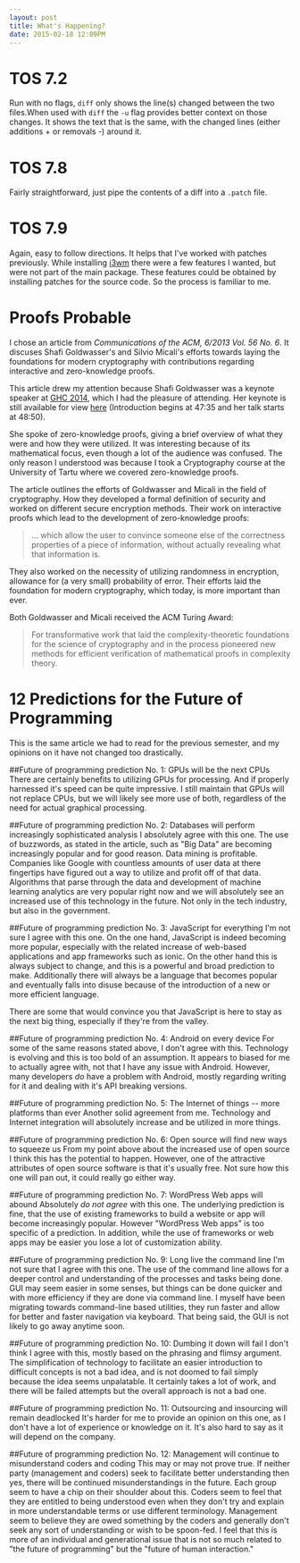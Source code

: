 ```yaml
---
layout: post
title: What's Happening?
date: 2015-02-18 12:09PM
---
```


# TOS 7.2
Run with no flags, `diff` only shows the line(s) changed between the two files.When used with `diff` the `-u` flag provides better context on those changes. It shows the text that is the same, with the changed lines (either additions + or removals -) around it. 

# TOS 7.8
Fairly straightforward, just pipe the contents of a diff into a `.patch` file. 

# TOS 7.9
Again, easy to follow directions. It helps that I've worked with patches previously. While installing [i3wm](http://i3wm.org/) there were a few features I wanted, but were not part of the main package. These features could be obtained by installing patches for the source code. So the process is familiar to me. 

# Proofs Probable
I chose an article from *Communications of the ACM, 6/2013 Vol. 56 No. 6*. It discuses Shafi Goldwasser's and Silvio Micali's efforts towards laying the foundations for modern cryptography with contributions regarding interactive and zero-knowledge proofs. 

This article drew my attention because Shafi Goldwasser was a keynote speaker at [GHC 2014](http://gracehopper.org/), which I had the pleasure of attending. Her keynote is still available for view [here](http://new.livestream.com/anitaborginstitute/events/3444251/videos/64324972) (Introduction begins at 47:35 and her talk starts at 48:50). 

She spoke of zero-knowledge proofs, giving a brief overview of what they were and how they were utilized. It was interesting because of its mathematical focus, even though a lot of the audience was confused. The only reason I understood was because I took a Cryptography course at the University of Tartu where we covered zero-knowledge proofs. 

The article outlines the efforts of Goldwasser and Micali in the field of cryptography. How they developed a formal definition of security and worked on different secure encryption methods. Their work on interactive proofs which lead to the development of zero-knowledge proofs:

>... which allow the user to convince someone else of the correctness properties of a piece of information, without actually revealing what that information is.

They also worked on the necessity of utilizing randomness in encryption, allowance for (a very small) probability of error. Their efforts laid the foundation for modern cryptography, which today, is more important than ever. 

Both Goldwasser and Micali received the ACM Turing Award:

>For transformative work that laid the complexity-theoretic foundations for the science of cryptography and in the process pioneered new methods for efficient verification of mathematical proofs in complexity theory.

# 12 Predictions for the Future of Programming
This is the same article we had to read for the previous semester, and my opinions on it have not changed too drastically. 

##Future of programming prediction No. 1: GPUs will be the next CPUs
There are certainly benefits to utilizing GPUs for processing. And if properly harnessed it's speed can be quite impressive. I still maintain that GPUs will not replace CPUs, but we will likely see more use of both, regardless of the need for actual graphical processing.

##Future of programming prediction No. 2: Databases will perform increasingly sophisticated analysis
I absolutely agree with this one. The use of buzzwords, as stated in the article, such as "Big Data" are becoming increasingly popular and for good reason. Data mining is profitable. Companies like Google with countless amounts of user data at there fingertips have figured out a way to utilize and profit off of that data. Algorithms that parse through the data and development of machine learning analytics are very popular right now and we will absolutely see an increased use of this technology in the future. Not only in the tech industry, but also in the government.  

##Future of programming prediction No. 3: JavaScript for everything
I'm not sure I agree with this one. On the one hand, JavaScript is indeed becoming more popular, especially with the related increase of web-based applications and app frameworks such as ionic. On the other hand this is always subject to change, and this is a powerful and broad prediction to make. Additionally there will always be a language that becomes popular and eventually falls into disuse because of the introduction of a new or more efficient language.

There are some that would convince you that JavaScript is here to stay as the next big thing, especially if they're from the valley. 

##Future of programming prediction No. 4: Android on every device
For some of the same reasons stated above, I don't agree with this. Technology is evolving and this is too bold of an assumption. It appears to biased for me to actually agree with, not that I have any issue with Android. However, many developers *do* have a problem with Android, mostly regarding writing for it and dealing with it's API breaking versions. 

##Future of programming prediction No. 5: The Internet of things -- more platforms than ever
Another solid agreement from me. Technology and Internet integration will absolutely increase and be utilized in more things.

##Future of programming prediction No. 6: Open source will find new ways to squeeze us
From my point above about the increased use of open source I think this has the potential to happen. However, one of the attractive attributes of open source software is that it's usually free. Not sure how this one will pan out, it could really go either way.

##Future of programming prediction No. 7: WordPress Web apps will abound
Absolutely *do not agree* with this one. The underlying prediction is fine, that the use of existing frameworks to build a website or app will become increasingly popular. However "WordPress Web apps" is too specific of a prediction. In addition, while the use of frameworks or web  apps may be easier you lose a lot of customization ability.

##Future of programming prediction No. 9: Long live the command line
I'm not sure that I agree with this one. The use of the command line allows for a deeper control and understanding of the processes and tasks being done. GUI may seem easier in some senses, but things can be done quicker and with more efficiency if they are done via command line. I myself have been migrating towards command-line based utilities, they run faster and allow for better and faster navigation via keyboard. That being said, the GUI is not likely to go away anytime soon.

##Future of programming prediction No. 10: Dumbing it down will fail
I don't think I agree with this, mostly based on the phrasing and flimsy argument. The simplification of technology to facilitate an easier introduction to difficult concepts is not a bad idea, and is not doomed to fail simply because the idea seems unpalatable. It certainly takes a lot of work, and there will be failed attempts but the overall approach is not a bad one.

##Future of programming prediction No. 11: Outsourcing and insourcing will remain deadlocked
It's harder for me to provide an opinion on this one, as I don't have a lot of experience or knowledge on it. It's also hard to say as it will depend on the company.

##Future of programming prediction No. 12: Management will continue to misunderstand coders and coding
This may or may not prove true. If neither party (management and coders) seek to facilitate better understanding then yes, there will be continued misunderstandings in the future. Each group seem to have a chip on their shoulder about this. Coders seem to feel that they are entitled to being understood even when they don't try and explain in more understandable terms or use different terminology. Management seem to believe they are owed something by the coders and generally don't seek any sort of understanding or wish to be spoon-fed. I feel that this is more of an individual and generational issue that is not so much related to "the future of programming" but the "future of human interaction."  